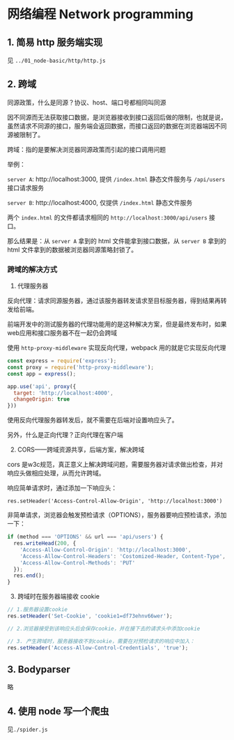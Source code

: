 # 网络编程 Network programming

## 1. 简易 http 服务端实现

见 `../01_node-basic/http/http.js`

## 2. 跨域

同源政策，什么是同源？协议、host、端口号都相同叫同源

因不同源而无法获取接口数据，是浏览器接收到接口返回后做的限制，也就是说，虽然请求不同源的接口，服务端会返回数据，而接口返回的数据在浏览器端因不同源被限制了。

跨域：指的是要解决浏览器同源政策而引起的接口调用问题

举例：

`server A`: http://localhost:3000, 提供 `/index.html` 静态文件服务与 `/api/users` 接口请求服务

`server B`: http://localhost:4000, 仅提供 `/index.html` 静态文件服务

两个 `index.html` 的文件都请求相同的 `http://localhost:3000/api/users` 接口。

那么结果是：从 `server A` 拿到的 html 文件能拿到接口数据，从 `server B` 拿到的 html 文件拿到的数据被浏览器同源策略封锁了。

### 跨域的解决方式

1. 代理服务器

反向代理：请求同源服务器，通过该服务器转发请求至目标服务器，得到结果再转发给前端。

前端开发中的测试服务器的代理功能用的是这种解决方案，但是最终发布时，如果 web应用和接口服务器不在一起仍会跨域

使用 `http-proxy-middleware` 实现反向代理，webpack 用的就是它实现反向代理

```js
const express = require('express');
const proxy = require('http-proxy-middleware');
const app = express();

app.use('api', proxy({
  target: 'http://localhost:4000',
  changeOrigin: true
}))
```

使用反向代理服务器转发后，就不需要在后端对设置响应头了。

另外，什么是正向代理？正向代理在客户端  

2. CORS——跨域资源共享，后端方案，解决跨域

cors 是w3c规范，真正意义上解决跨域问题，需要服务器对请求做出检查，并对响应头做相应处理，从而允许跨域。

响应简单请求时，通过添加一下响应头：

`res.setHeader('Access-Control-Allow-Origin', 'http://localhost:3000')`

非简单请求，浏览器会触发预检请求（OPTIONS），服务器要响应预检请求，添加一下：

```js
if (method === 'OPTIONS' && url === 'api/users') {
  res.writeHead(200, {
    'Access-Allow-Control-Origin': 'http://localhost:3000',
    'Access-Allow-Control-Headers': 'Costomized-Header, Content-Type',
    'Access-Allow-Control-Methods': 'PUT'
  });
  res.end();
}
```

3. 跨域时在服务器端接收 cookie

```js
// 1.服务器设置cookie
res.setHeader('Set-Cookie', 'cookie1=df73ehnv66wer');

// 2.浏览器接受到该响应头后会保存cookie，并在接下去的请求头中添加cookie

// 3. 产生跨域时，服务器接收不到cookie，需要在对预检请求的响应中加入：
res.setHeader('Access-Allow-Control-Credentials', 'true'); 
```

## 3. Bodyparser

略

## 4. 使用 node 写一个爬虫

见`./spider.js`
